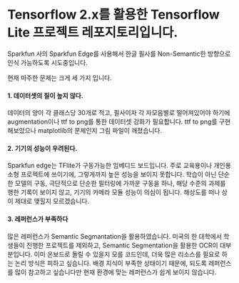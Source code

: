 # Tensorflow 2.x를 활용한 Tensorflow Lite 프로젝트 레포지토리입니다.












Sparkfun 사의 Sparkfun Edge를 사용해서 한글 필사를 Non-Semantic한 방향으로 인식 가능하도록 시도중입니다.














현재 마주한 문제는 크게 세 가지 입니다.
















#### 1. 데이터셋의 질이 높지 않다.


데이터의 양이 각 클래스당 30개로 적고, 필사이자 각 자모음별로 떨어져있어야 하기에 augmentation이나 ttf to png를 통한 데이터셋 강화가 필요합니다. 
ttf to png를 구현해보았으나 matplotlib의 문제인지 그림 파일이 깨졌습니다. 





#### 2. 기기의 성능이 우려된다.

Sparkfun edge는 TFlite가 구동가능한 임베디드 보드입니다. 주로 교육용이나 개인용 소형 프로젝트에 쓰이기에, 그렇게까지 높은 성능을 보이지 못합니다. 학습이 아닌 단순한 모델의 구동, 
극단적으로 단순한 필터링에 가까운 구동을 하나, 해당 수준의 과제를 행한 기록이 보이지 않고, 기기의 카메라 모듈 성능이 의심이 됩니다. 해상도를 떠나 상이 제대로 맺힐지 모르겠습니다. 





#### 3. 레퍼런스가 부족하다

많은 레퍼런스가 Semantic Segmantation을 활용하였습니다. 미국의 한 대학에서 학생들이 진행한 프로젝트를 제외하고, Semantic Segmentation을 활용한 OCR이 대부분입니다. 
이미 온보드로 돌릴 수 있을지 모를 코드인데, 더욱 많은 리소스를 필요로 하는 논리 방식은 피하고 싶습니다. 배경 지식이 부족한 상태이기 때문에, 되도록 레퍼런스를 많이 참고하고 싶습니다만 현재 환경에 맞는 레퍼런스가 쉽게 보이지 않습니다. 
